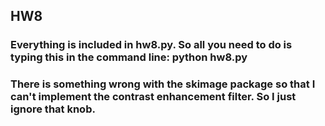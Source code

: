 HW8
-----
### Everything is included in hw8.py. So all you need to do is typing this in the command line: python hw8.py
 
### There is something wrong with the skimage package so that I can't implement the contrast enhancement filter. So I just ignore that knob. 
